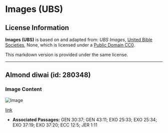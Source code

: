 # Images (UBS)

## License Information

**Images (UBS)** is based on and adapted from: _UBS Images_, [United Bible Societies](https://unitedbiblesocieties.org/), None, which is licensed under a [Public Domain CC0](https://creativecommons.org/public-domain/cc0/).

This markdown version is provided under the same license.



--------------------------------

## Almond diwai (id: 280348)

### Image Content

![Image](https://cdn.aquifer.bible/aquifer-content/resources/Media/WEB-0022_almondtree.jpg)

[link](https://cdn.aquifer.bible/aquifer-content/resources/Media/WEB-0022_almondtree.jpg)

* **Associated Passages:** GEN 30:37; GEN 43:11; EXO 25:33; EXO 25:34; EXO 37:19; EXO 37:20; ECC 12:5; JER 1:11

